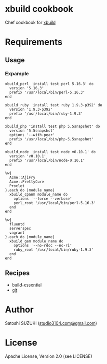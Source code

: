 # xbuild cookbook

Chef cookbook for [xbuild](https://github.com/tagomoris/xbuild)

# Requirements

## Usage

### Expample
```
xbuild_perl 'install test perl 5.16.3' do
  version '5.16.3'
  prefix '/usr/local/bin/perl-5.16.3'
end

xbuild_ruby 'install test ruby 1.9.3-p392' do
  version '1.9.3-p392'
  prefix '/usr/local/bin/ruby-1.9.3'
end

xbuild_php 'install test php 5.5snapshot' do
  version '5.5snapshot'
  options '--with-pear'
  prefix '/usr/local/bin/php-5.5snapshot'
end

xbuild_node 'install test node v0.10.1' do
  version 'v0.10.1'
  prefix '/usr/local/bin/node-0.10.1'
end

%w{
  Acme::AjiFry
  Acme::PrettyCure
  Proclet
}.each do |module_name|
  xbuild_cpanm module_name do
    options '--force --verbose'
    perl_root '/usr/local/bin/perl-5.16.3'
  end
end

%w{
  fluentd
  serverspec
  vagrant
}.each do |module_name|
  xbuild_gem module_name do
    options '--no-rdoc --no-ri'
    ruby_root '/usr/local/bin/ruby-1.9.3'
  end
end
```

## Recipes

  * [build-essential](http://community.opscode.com/cookbooks/build-essential)
  * [git](http://community.opscode.com/cookbooks/git)

# 

# Author

Satoshi SUZUKI (<studio3104.com@gmail.com>)

# License

Apache License, Version 2.0 (see LICENSE)
